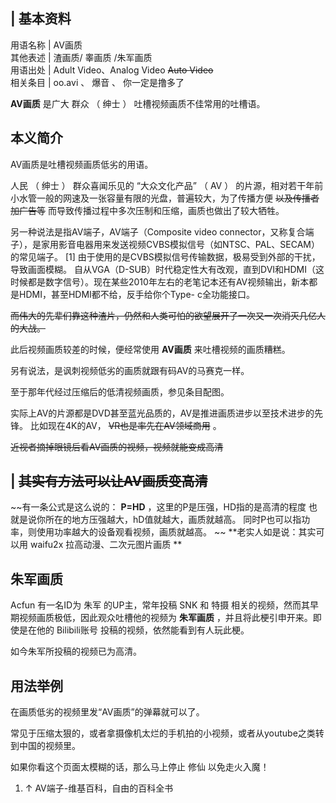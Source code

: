 |  **基本资料**  
---  
用语名称  |  AV画质   
其他表述  |  渣画质/  睾画质  /朱军画质   
用语出处  |  Adult Video、Analog Video ~~Auto Video~~  
相关条目  |  oo.avi  、  爆音  、  你一定是撸多了   
  
**AV画质** 是广大  群众  （  绅士  ）  吐槽视频画质不佳常用的吐槽语。

##  本义简介

AV画质是吐槽视频画质低劣的用语。

人民  （  绅士  ）  群众喜闻乐见的  “大众文化产品”  （  AV  ）
的片源，相对若干年前小水管一般的网速及一张容量有限的光盘，普遍较大，为了传播方便 ~~以及传播者加广告等~~
而导致传播过程中多次压制和压缩，画质也做出了较大牺牲。

另一种说法是指AV端子，AV端子（Composite video
connector，又称复合端子），是家用影音电器用来发送视频CVBS模拟信号（如NTSC、PAL、SECAM）的常见端子。  [1]
由于使用的是CVBS模拟信号传输数据，极易受到外部的干扰，导致画面模糊。
自从VGA（D-SUB）时代稳定性大有改观，直到DVI和HDMI（这时候都是数字信号）。现在某些2010年左右的老笔记本还有AV视频输出，新本都是HDMI，甚至HDMI都不给，反手给你个Type-
c全功能接口。

~~而伟大的先辈们靠这种渣片，仍然和人类可怕的欲望展开了一次又一次消灭几亿人的大战。~~

此后视频画质较差的时候，便经常使用 **AV画质** 来吐槽视频的画质糟糕。

另有说法，是讽刺视频低劣的画质就跟有码AV的马赛克一样。

至于那年代经过压缩后的低清视频画质，参见条目配图。

实际上AV的片源都是DVD甚至蓝光品质的，AV是推进画质进步以至技术进步的先锋。 比如现在4K的AV， ~~VR也是率先在AV领域商用~~ 。

~~近视者摘掉眼镜后看AV画质的视频，视频就能变成高清~~

|  ~~其实有方法可以让AV画质变高清~~  
---  
~~有一条公式是这么说的： **P=HD** ，这里的P是压强，HD指的是高清的程度  也就是说你所在的地方压强越大，hD值就越大，画质就越高。
同时P也可以指功率，则使用功率越大的设备观看视频，画质就越高。 ~~ **老实人如是说：其实可以用 waifu2x  拉高动漫、二次元图片画质 **
</br>  
  
##  朱军画质

Acfun  有一名ID为  朱军  的UP主，常年投稿  SNK  和  特摄  相关的视频，然而其早期视频画质极低，因此观众吐槽他的视频为
**朱军画质** ，并且将此梗引申开来。即使是在他的  Bilibili账号  投稿的视频，依然能看到有人玩此梗。

如今朱军所投稿的视频已为高清。

##  用法举例

在画质低劣的视频里发“AV画质”的弹幕就可以了。

常见于压缩太狠的，或者拿摄像机太烂的手机拍的小视频，或者从youtube之类转到中国的视频里。

如果你看这个页面太模糊的话，那么马上停止  修仙  以免走火入魔！

  

  1. ↑  AV端子-维基百科，自由的百科全书 

